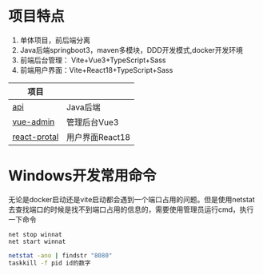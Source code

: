 # 项目特点

1. 单体项目，前后端分离
2. Java后端springboot3，maven多模块，DDD开发模式,docker开发环境
3. 前端后台管理： Vite+Vue3+TypeScript+Sass
4. 前端用户界面：Vite+React18+TypeScript+Sass

| 项目                                                         |                 |
| ------------------------------------------------------------ | --------------- |
| [api](https://gitee.com/developeros/videos-online/tree/master/api) | Java后端        |
| [vue-admin](https://gitee.com/developeros/videos-online/tree/master/vue-admin) | 管理后台Vue3    |
| [react-protal](https://gitee.com/developeros/videos-online/tree/master/react-protal) | 用户界面React18 |





# Windows开发常用命令

无论是docker启动还是vite启动都会遇到一个端口占用的问题。但是使用netstat去查找端口的时候是找不到端口占用的信息的，需要使用管理员运行cmd，执行一下命令

```shell
net stop winnat
net start winnat
```



```sh
netstat -ano | findstr "8080"
taskkill -f pid id的数字
```

